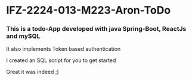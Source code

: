 # IFZ-2224-013-M223-Aron-ToDo

### This is a todo-App developed with java Spring-Boot, ReactJs and mySQL 
It also implements Token based authentication

I created an SQL script for you to get started 


Great it was indeed ;)
